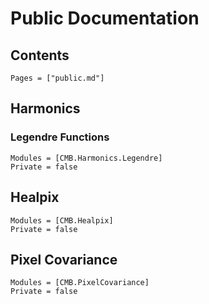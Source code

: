 # Public Documentation

## Contents
```@contents
Pages = ["public.md"]
```

## Harmonics
### Legendre Functions
```@autodocs
Modules = [CMB.Harmonics.Legendre]
Private = false
```

## Healpix
```@autodocs
Modules = [CMB.Healpix]
Private = false
```

## Pixel Covariance
```@autodocs
Modules = [CMB.PixelCovariance]
Private = false
```

